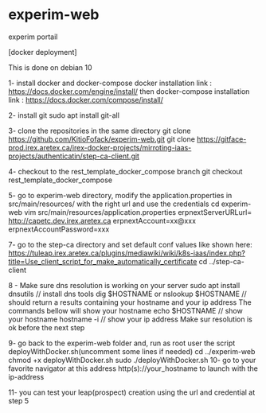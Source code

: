 # experim-web
experim portail

[docker deployment]

This is done on debian 10


1- install docker and docker-compose
 docker installation link : https://docs.docker.com/engine/install/
then
 docker-compose installation link : https://docs.docker.com/compose/install/

2- install git
 sudo apt install git-all

3- clone the repositories in the same directory
 git clone https://github.com/KitioFofack/experim-web.git
 git clone https://gitface-prod.irex.aretex.ca/irex-docker-projects/mirroting-iaas-projects/authenticatin/step-ca-client.git

4- checkout to the rest_template_docker_compose branch
 git checkout rest_template_docker_compose

5- go to experim-web directory, modify the application.properties in src/main/resources/ with the right url and use the credentials
 cd experim-web
 vim src/main/resources/application.properties
 erpnextServerURLurl= http://capetc.dev.irex.aretex.ca
 erpnextAccount=xx@xxx
 erpnextAccountPassword=xxx

7- go to the step-ca directory and set default conf values like shown here: https://tuleap.irex.aretex.ca/plugins/mediawiki/wiki/k8s-iaas/index.php?title=Use_client_script_for_make_automatically_certificate
 cd ../step-ca-client

8 - Make sure dns resolution is working on your server 
 sudo apt install dnsutils // install dns tools
 dig $HOSTNAME 
 or 
 nslookup $HOSTNAME // should return a results containing your hostname and your ip address
The commands bellow will show your hostname
 echo $HOSTNAME // show your hostname
 hostname -i // show your ip address
Make sur resolution is ok before the next step

9- go back to the experim-web folder and, run as root user the script deployWithDocker.sh(uncomment some lines if needed)
 cd ../experim-web
 chmod +x deployWithDocker.sh
 sudo ./deployWithDocker.sh
10- go to your favorite navigator at this address http(s)://your_hostname to launch with the ip-address

11- you can test your leap(prospect) creation using the url and credential at step 5
